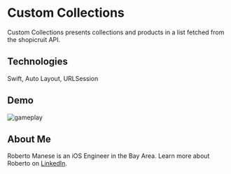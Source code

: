 # Custom Collections
Custom Collections presents collections and products in a list fetched from the shopicruit API.

## Technologies
Swift, Auto Layout, URLSession

## Demo
![gameplay](images/CustomCollection.gif)</br>

## About Me
Roberto Manese is an iOS Engineer in the Bay Area.
Learn more about Roberto on [LinkedIn](https://www.linkedin.com/in/rmanese/).
